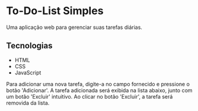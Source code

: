 # To-Do-List Simples

Uma aplicação web para gerenciar suas tarefas diárias.

## Tecnologias
* HTML
* CSS
* JavaScript

Para adicionar uma nova tarefa, digite-a no campo fornecido e pressione o botão 'Adicionar'. A tarefa adicionada será exibida na lista abaixo, junto com um botão 'Excluir' intuitivo. Ao clicar no botão 'Excluir', a tarefa será removida da lista.
